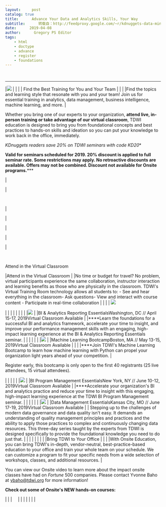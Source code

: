 ```yaml
---
layout:     post
catalog: true
title:      Advance Your Data and Analytics Skills, Your Way
subtitle:      转载自：http://feedproxy.google.com/~r/kdnuggets-data-mining-analytics/~3/t164NmhtT5Q/tdwi-advance-data-analytics-skills.html
date:      2019-04-08
author:      Gregory PS Editor
tags:
    - html
    - doctype
    - advance
    - register
    - foundations
---
```



  
 





---
|![](https://go.tdwi.org/rs/626-EMC-557/images/EVENTS_ALL_2019_.png) |
| |
| Find the Best Training for You and Your Team |
| |
|Find the topics and learning style that resonate with you and your team! Join us for essential training in analytics, data management, business intelligence, machine learning, and more. |

Whether you bring one of our experts to your organization, 
**attend live, in-person training or take advantage of our virtual classroom**, TDWI education is designed to bring you from foundational concepts and best practices to hands-on skills and ideation so you can put your knowledge to work back in the office, immediately. 



**KDnuggets readers save 20%* on TDWI seminars with code KD20**


**Valid for seminars scheduled for 2019. 20% discount is applied to full seminar rate. Some restrictions may apply. No retroactive discounts are available. Offers may not be combined. Discount not available for Onsite programs.*****

 





| 








|



 



|



 




| 



|
 






| 








|






 






Attend in the Virtual Classroom

|Attend in the Virtual Classroom |
|No time or budget for travel? No problem, virtual participants experience the same collaboration, instructor interaction and learning benefits as those who are physically in the classroom. TDWI's Virtual Training Room technology allows all students to: - See and hear everything in the classroom- Ask questions- View and interact with course content - Participate in real-time collaboration |
|
| |
![](https://go.tdwi.org/rs/626-EMC-557/images/virtual%20classroom.jpg)

| |
| |
| |
| |
|![](https://go.tdwi.org/rs/626-EMC-557/images/DC_VIR.jpg) |
|BI & Analytics Reporting EssentialsWashington, DC // April 15-17, 2019Virtual Classroom Available |
|****Learn the foundations for a successful BI and analytics framework, accelerate your time to insight, and improve your performance management skills with an engaging, high-impact learning experience at the BI & Analytics Reporting Essentials seminar. |
|
| |
| |
|![](https://go.tdwi.org/rs/626-EMC-557/images/Boston_VIR.jpg) |
|Machine Learning BootcampBoston, MA // May 13-15, 2019Virtual Classroom Available |
| |
|****Join TDWI's Machine Learning Bootcamp to learn how machine learning with Python can propel your organization light years ahead of your competition. |

Register early, this bootcamp is only open to the first 40 registrants (25 live attendees, 15 virtual attendees). 

|
| |
| |
|![](https://go.tdwi.org/rs/626-EMC-557/images/NYC_VIR.jpg) |
|BI Program Management EssentialsNew York, NY // June 10-12, 2019Virtual Classroom Available |
|****Accelerate your organization's BI and analytics practice and reduce your time to insight with this engaging, high-impact learning experience at the TDWI BI Program Management seminar. |
|
| |
| |
|![](https://go.tdwi.org/rs/626-EMC-557/images/seminars_kansascity_VIR.jpg) |
|Data Management EssentialsKansas City, MO // June 17-19, 2019Virtual Classroom Available |
| Stepping up to the challenges of modern data governance and data quality isn't easy. It demands an understanding of quality management principles and practices and the ability to apply those practices to complex and continuously changing data resources. This three-day series taught by the experts from TDWI is designed specifically to provide the foundational knowledge you need to do just that. |
|
| |
| |
| |
|Bring TDWI to Your Office |
| |
|With Onsite Education, you can bring TDWI's in-depth, vendor-neutral, best-practice-based education to your office and train your whole team on your schedule. We can customize a program to fit your specific needs from a wide selection of workshops, classes, and additional resources. |

You can view our 
Onsite video to learn more about the impact onsite classes have had on 
*Fortune* 500 companies. Please contact Yvonne Baho at 
ybaho@tdwi.org for more information! 


**Check out some of Onsite's NEW hands-on courses:**

| |
|     |
| |
| |
| |






